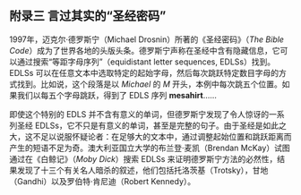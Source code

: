 ## 附录三 言过其实的“圣经密码”

1997年，迈克尔·德罗斯宁（Michael Drosnin）所著的《圣经密码》（*The Bible Code*）成为了世界各地的头版头条。德罗斯宁声称在圣经中含有隐藏信息，它可以通过搜索“等距字母序列”（equidistant letter sequences, EDLSs）找到。 EDLSs 可以在任意文本中选取特定的起始字母，然后每次跳跃特定数目字母的方式找到。比如说，这个段落是以 *Michael* 的 *M* 开头，本例中每次跳五个位置。如果我们以每五个字母跳跃，得到了 EDLS 序列 **mesahirt**……

即使这个特别的 EDLS 并不含有意义的单词，但德罗斯宁发现了令人惊讶的一系列圣经 EDLSs，它不只是有意义的单词，甚至是完整的句子。由于圣经是如此之大，这不足以说服怀疑论者：在足够大的文本中，通过调整起始位置和跳跃距离而产生的短语不足为奇。澳大利亚国立大学的布兰登·麦凯（Brendan McKay）试图通过在《白鲸记》（*Moby Dick*）搜索 EDLSs 来证明德罗斯宁方法的必然性，结果发现了十三个有关名人暗杀的叙述，他们包括托洛茨基（Trotsky），甘地（Gandhi）以及罗伯特·肯尼迪（Robert Kennedy）。